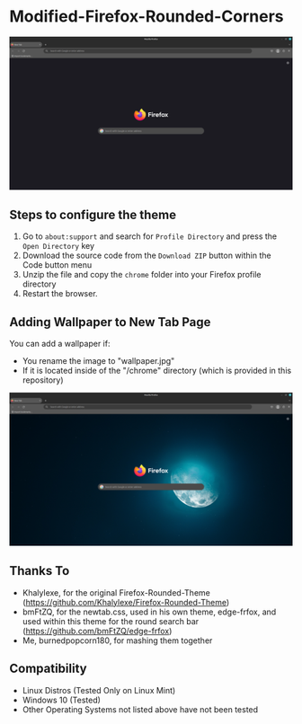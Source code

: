 # Modified-Firefox-Rounded-Corners

![image](https://github.com/burnedpopcorn/Modified-Firefox-Rounded-Theme/blob/main/Round-Firefox.png)

## Steps to configure the theme
<ol>
   <li>Go to <code>about:support</code> and search for <code>Profile Directory</code> and press the <code>Open Directory</code> key</li>
   <li>Download the source code from the <code>Download ZIP</code> button within the Code button menu</li>
   <li>Unzip the file and copy the <code>chrome</code> folder into your Firefox profile directory</li>
   <li>Restart the browser.</li>
</ol>

## Adding Wallpaper to New Tab Page

You can add a wallpaper if:
- You rename the image to "wallpaper.jpg"
- If it is located inside of the "/chrome" directory (which is provided in this repository)

![image](https://github.com/burnedpopcorn/Modified-Firefox-Rounded-Theme/blob/main/Round-Firefox-wWallpaper.png)

## Thanks To

- Khalylexe, for the original Firefox-Rounded-Theme (https://github.com/Khalylexe/Firefox-Rounded-Theme)
- bmFtZQ, for the newtab.css, used in his own theme, edge-frfox, and used within this theme for the round search bar (https://github.com/bmFtZQ/edge-frfox)
- Me, burnedpopcorn180, for mashing them together

## Compatibility

<ul>
<li>Linux Distros (Tested Only on Linux Mint)</li>
<li>Windows 10 (Tested)</li>
<li>Other Operating Systems not listed above have not been tested</li>
</ul>
